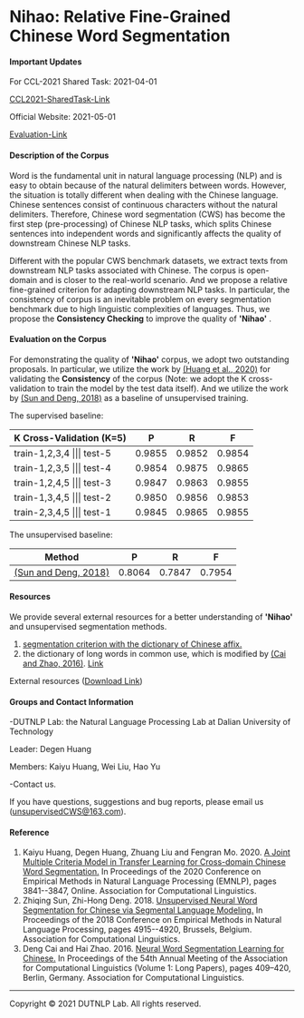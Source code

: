 # Nihao: Relative Fine-Grained Chinese Word Segmentation

#### Important Updates

For CCL-2021 Shared Task: 2021-04-01

[CCL2021-SharedTask-Link](http://www.cips-cl.org/static/CCL2021/cclEval/taskEvaluation/index.html)

Official Website: 2021-05-01

[Evaluation-Link](http://114.116.55.241/sharedTask-unsupervisedCWS)



#### Description of the Corpus


Word is the fundamental unit in natural language processing (NLP) and is easy to obtain because of the natural delimiters between words. However, the situation is totally different when dealing with the Chinese language. Chinese sentences consist of continuous characters without the natural delimiters. Therefore, Chinese word segmentation (CWS) has become the first step (pre-processing) of Chinese NLP tasks, which splits Chinese sentences into independent words and significantly affects the quality of downstream Chinese NLP tasks. 

Different with the popular CWS benchmark datasets, we extract texts from downstream NLP tasks associated with Chinese. The corpus is open-domain and is closer to the real-world scenario. And we propose a relative fine-grained criterion for adapting downstream NLP tasks. In particular, the consistency of corpus is an inevitable problem on every segmentation benchmark due to high linguistic complexities of languages. Thus, we propose the **Consistency Checking**  to improve the quality of **'Nihao'** .



#### Evaluation on the Corpus

For demonstrating the quality of **'Nihao'** corpus, we adopt two outstanding proposals. In particular, we utilize the work by [(Huang et al., 2020)](#reference) for validating the  **Consistency** of the corpus (Note: we adopt the K cross-validation to train the model by the test data itself). And we utilize the work by [(Sun and Deng, 2018)](#reference) as a baseline of unsupervised training. 

The supervised baseline:

| K Cross-Validation (K=5)    | P      | R      | F      |
| --------------------------- | ------ | ------ | ------ |
| train-1,2,3,4 \|\|\| test-5 | 0.9855 | 0.9852 | 0.9854 |
| train-1,2,3,5 \|\|\| test-4 | 0.9854 | 0.9875 | 0.9865 |
| train-1,2,4,5 \|\|\| test-3 | 0.9847 | 0.9863 | 0.9855 |
| train-1,3,4,5 \|\|\| test-2 | 0.9850 | 0.9856 | 0.9853 |
| train-2,3,4,5 \|\|\| test-1 | 0.9845 | 0.9865 | 0.9855 |

The unsupervised baseline:

| Method                              | P      | R      | F      |
| ----------------------------------- | ------ | ------ | ------ |
| [(Sun and Deng, 2018)](#reference) | 0.8064 | 0.7847 | 0.7954 |




#### Resources

We provide several external resources for a better understanding of **'Nihao'** and unsupervised segmentation methods.

1. [segmentation criterion with the dictionary of Chinese affix.](https://github.com/koukaiu/nihao/blob/main/res/nihao_segmentation_criterion.pdf) 
3. the dictionary of long words in common use, which is modified by [(Cai and Zhao, 2016)](#reference). [Link](https://github.com/koukaiu/nihao/blob/main/res/idiomsDUTNLP)

External resources ([Download Link](https://github.com/koukaiu/nihao/tree/main/res))



#### Groups and Contact Information

-DUTNLP Lab: the Natural Language Processing Lab at Dalian University of Technology

Leader: Degen Huang

Members: Kaiyu Huang, Wei Liu, Hao Yu



-Contact us. 

If you have questions, suggestions and bug reports, please email us (unsupervisedCWS@163.com).



#### Reference

1. Kaiyu Huang, Degen Huang, Zhuang Liu and Fengran Mo. 2020. [A Joint Multiple Criteria Model in Transfer Learning for Cross-domain Chinese Word Segmentation.](https://www.aclweb.org/anthology/2020.emnlp-main.318/) In Proceedings of the 2020 Conference on Empirical Methods in Natural Language Processing (EMNLP), pages 3841--3847, Online. Association for Computational Linguistics.
2. Zhiqing Sun, Zhi-Hong Deng. 2018. [Unsupervised Neural Word Segmentation for Chinese via Segmental Language Modeling.](https://www.aclweb.org/anthology/D18-1531/) In Proceedings of the 2018 Conference on Empirical Methods in Natural Language Processing, pages 4915--4920, Brussels, Belgium. Association for Computational Linguistics.
3. Deng Cai and Hai Zhao. 2016. [Neural Word Segmentation Learning for Chinese.](https://www.aclweb.org/anthology/P16-1039/) In Proceedings of the 54th Annual Meeting of the Association for Computational Linguistics (Volume 1: Long Papers), pages 409–420, Berlin, Germany. Association for Computational Linguistics.



------

Copyright © 2021 DUTNLP Lab. All rights reserved.

